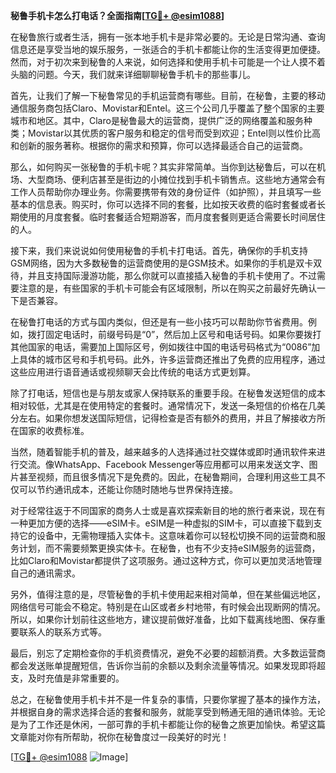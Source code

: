 **秘鲁手机卡怎么打电话？全面指南[[TG💪+ @esim1088](https://t.me/s/esim1088)]**

在秘鲁旅行或者生活，拥有一张本地手机卡是非常必要的。无论是日常沟通、查询信息还是享受当地的娱乐服务，一张适合的手机卡都能让你的生活变得更加便捷。然而，对于初次来到秘鲁的人来说，如何选择和使用手机卡可能是一个让人摸不着头脑的问题。今天，我们就来详细聊聊秘鲁手机卡的那些事儿。

首先，让我们了解一下秘鲁常见的手机运营商有哪些。目前，在秘鲁，主要的移动通信服务商包括Claro、Movistar和Entel。这三个公司几乎覆盖了整个国家的主要城市和地区。其中，Claro是秘鲁最大的运营商，提供广泛的网络覆盖和服务种类；Movistar以其优质的客户服务和稳定的信号而受到欢迎；Entel则以性价比高和创新的服务著称。根据你的需求和预算，你可以选择最适合自己的运营商。

那么，如何购买一张秘鲁的手机卡呢？其实非常简单。当你到达秘鲁后，可以在机场、大型商场、便利店甚至是街边的小摊位找到手机卡销售点。这些地方通常会有工作人员帮助你办理业务。你需要携带有效的身份证件（如护照），并且填写一些基本的信息表。购买时，你可以选择不同的套餐，比如按天收费的临时套餐或者长期使用的月度套餐。临时套餐适合短期游客，而月度套餐则更适合需要长时间居住的人。

接下来，我们来说说如何使用秘鲁的手机卡打电话。首先，确保你的手机支持GSM网络，因为大多数秘鲁的运营商使用的是GSM技术。如果你的手机是双卡双待，并且支持国际漫游功能，那么你就可以直接插入秘鲁的手机卡使用了。不过需要注意的是，有些国家的手机卡可能会有区域限制，所以在购买之前最好先确认一下是否兼容。

在秘鲁打电话的方式与国内类似，但还是有一些小技巧可以帮助你节省费用。例如，拨打固定电话时，前缀号码是“0”，然后加上区号和电话号码。如果你要拨打其他国家的电话，需要加上国际区号，例如拨往中国的电话号码格式为“0086”加上具体的城市区号和手机号码。此外，许多运营商还推出了免费的应用程序，通过这些应用进行语音通话或视频聊天会比传统的电话方式更划算。

除了打电话，短信也是与朋友或家人保持联系的重要手段。在秘鲁发送短信的成本相对较低，尤其是在使用特定的套餐时。通常情况下，发送一条短信的价格在几美分左右。如果你想发送国际短信，记得检查是否有额外的费用，并且了解接收方所在国家的收费标准。

当然，随着智能手机的普及，越来越多的人选择通过社交媒体或即时通讯软件来进行交流。像WhatsApp、Facebook Messenger等应用都可以用来发送文字、图片甚至视频，而且很多情况下是免费的。因此，在秘鲁期间，合理利用这些工具不仅可以节约通讯成本，还能让你随时随地与世界保持连接。

对于经常往返于不同国家的商务人士或是喜欢探索新目的地的旅行者来说，现在有一种更加方便的选择——eSIM卡。eSIM是一种虚拟的SIM卡，可以直接下载到支持它的设备中，无需物理插入实体卡。这意味着你可以轻松切换不同的运营商和服务计划，而不需要频繁更换实体卡。在秘鲁，也有不少支持eSIM服务的运营商，比如Claro和Movistar都提供了这项服务。通过这种方式，你可以更加灵活地管理自己的通讯需求。

另外，值得注意的是，尽管秘鲁的手机卡使用起来相对简单，但在某些偏远地区，网络信号可能会不稳定。特别是在山区或者乡村地带，有时候会出现断网的情况。所以，如果你计划前往这些地方，建议提前做好准备，比如下载离线地图、保存重要联系人的联系方式等。

最后，别忘了定期检查你的手机资费情况，避免不必要的超额消费。大多数运营商都会发送账单提醒短信，告诉你当前的余额以及剩余流量等情况。如果发现即将超支，及时充值是非常重要的。

总之，在秘鲁使用手机卡并不是一件复杂的事情，只要你掌握了基本的操作方法，并根据自身的需求选择合适的套餐和服务，就能享受到畅通无阻的通讯体验。无论是为了工作还是休闲，一部可靠的手机卡都能让你的秘鲁之旅更加愉快。希望这篇文章能对你有所帮助，祝你在秘鲁度过一段美好的时光！

[[TG💪+ @esim1088](https://t.me/s/esim1088) ![Image](https://i.postimg.cc/4NQfJmqS/Snipaste-2025-05-13-00-14-12.png)]